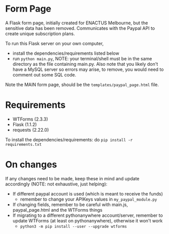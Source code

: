 # Form Page
A Flask form page, initially created for ENACTUS Melbourne, but the sensitive data has been removed.
Communicates with the Paypal API to create unique subscription plans.


To run this Flask server on your own computer,
- install the dependencies/requirements listed below
- run ```python main.py```, NOTE: your terminal/shell must be in the same directory as the file containing main.py. Also note that you likely don't have a MySQL server so errors may arise, to remove, you would need to comment out some SQL code.

Note the MAIN form page, should be the ```templates/paypal_page.html``` file.

# Requirements
- WTForms (2.3.3)
- Flask (1.1.2)
- requests (2.22.0)

To install the dependencies/requirements:
do ```pip install -r requirements.txt```

# On changes
If any changes need to be made, keep these in mind and update accordingly (NOTE: not exhaustive, just helping):
- If different paypal account is used (which is meant to receive the funds)
    - remember to change your APIKeys values in ```my_paypal_module.py```
- If changing fields, remember to be careful with main.js, paypal_page.html and the WTForms things
- If migrating to a different pythonanywhere account/server, remember to update WTForms (at least on pythonanywhere), otherwise it won't work
    - ```python3 -m pip install --user --upgrade wtforms```





